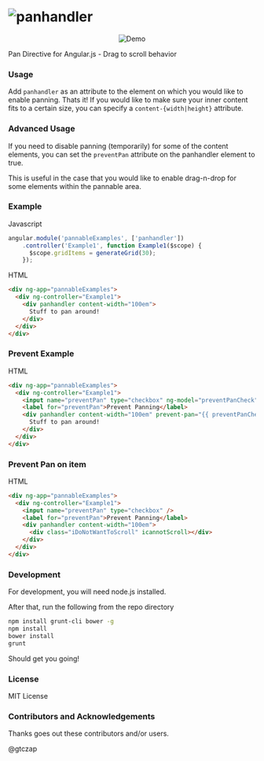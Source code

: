 ![panhandler](http://nnnnathann.github.io/angular-panhandler/images/brand.jpg)
==================

<p align="center" style="text-align: center;">
    <img src="http://nnnnathann.github.io/angular-panhandler/images/demo.gif" alt="Demo"/>
</p>

Pan Directive for Angular.js - Drag to scroll behavior

### Usage

Add ```panhandler``` as an attribute to the element on which you would like to enable panning.  Thats it!  If you would like to make sure your inner content fits to a certain size, you can specify a ```content-{width|height}``` attribute.


### Advanced Usage

If you need to disable panning (temporarily) for some of the content elements,
you can set the `preventPan` attribute on the panhandler element to true.

This is useful in the case that you would like to enable drag-n-drop
for some elements within the pannable area.

### Example

Javascript

```javascript
angular.module('pannableExamples', ['panhandler'])
    .controller('Example1', function Example1($scope) {
      $scope.gridItems = generateGrid(30);
    });
```

HTML

```html
<div ng-app="pannableExamples">
  <div ng-controller="Example1">
    <div panhandler content-width="100em">
      Stuff to pan around!
    </div>
  </div>
</div>
```

### Prevent Example

HTML

```html
<div ng-app="pannableExamples">
  <div ng-controller="Example1">
    <input name="preventPan" type="checkbox" ng-model="preventPanCheck" />
    <label for="preventPan">Prevent Panning</label>
    <div panhandler content-width="100em" prevent-pan="{{ preventPanCheck }}">
      Stuff to pan around!
    </div>
  </div>
</div>
```

### Prevent Pan on item

HTML

```html
<div ng-app="pannableExamples">
  <div ng-controller="Example1">
    <input name="preventPan" type="checkbox" />
    <label for="preventPan">Prevent Panning</label>
    <div panhandler content-width="100em">
      <div class="iDoNotWantToScroll" icannotScroll></div>
    </div>
  </div>
</div>
```

### Development

For development, you will need node.js installed.

After that, run the following from the repo directory

```bash
npm install grunt-cli bower -g
npm install
bower install
grunt
```

Should get you going!


### License

MIT License


### Contributors and Acknowledgements

Thanks goes out these contributors and/or users.

@gtczap
